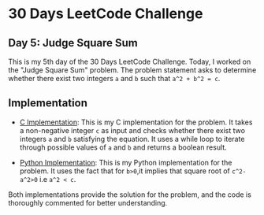 # 30 Days LeetCode Challenge

## Day 5: Judge Square Sum

This is my 5th day of the 30 Days LeetCode Challenge. Today, I worked on the "Judge Square Sum" problem. The problem statement asks to determine whether there exist two integers `a` and `b` such that `a^2 + b^2 = c`.

## Implementation

- [C Implementation](squaresum.c): This is my C implementation for the problem. It takes a non-negative integer `c` as input and checks whether there exist two integers `a` and `b` satisfying the equation. It uses a while loop to iterate through possible values of `a` and `b` and returns a boolean result.

- [Python Implementation](squaresum.py): This is my Python implementation for the problem. It uses the fact that for `b>0`,it implies that square root of `c^2-a^2>0` i.e `a^2 < c`.

Both implementations provide the solution for the problem, and the code is thoroughly commented for better understanding.


